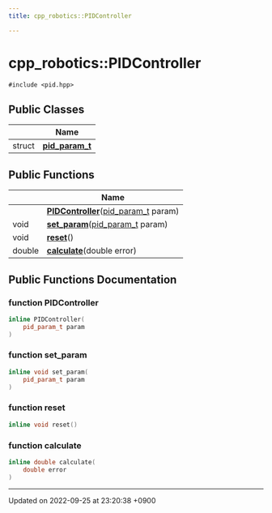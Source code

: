 ```yaml
---
title: cpp_robotics::PIDController

---
```


# cpp_robotics::PIDController






`#include <pid.hpp>`

## Public Classes

|                | Name           |
| -------------- | -------------- |
| struct | **[pid_param_t](/cpp_robotics/doxybook/Classes/structcpp__robotics_1_1PIDController_1_1pid__param__t/)**  |

## Public Functions

|                | Name           |
| -------------- | -------------- |
| | **[PIDController](/cpp_robotics/doxybook/Classes/classcpp__robotics_1_1PIDController/#function-pidcontroller)**([pid_param_t](/cpp_robotics/doxybook/Classes/structcpp__robotics_1_1PIDController_1_1pid__param__t/) param) |
| void | **[set_param](/cpp_robotics/doxybook/Classes/classcpp__robotics_1_1PIDController/#function-set-param)**([pid_param_t](/cpp_robotics/doxybook/Classes/structcpp__robotics_1_1PIDController_1_1pid__param__t/) param) |
| void | **[reset](/cpp_robotics/doxybook/Classes/classcpp__robotics_1_1PIDController/#function-reset)**() |
| double | **[calculate](/cpp_robotics/doxybook/Classes/classcpp__robotics_1_1PIDController/#function-calculate)**(double error) |

## Public Functions Documentation

### function PIDController

```cpp
inline PIDController(
    pid_param_t param
)
```


### function set_param

```cpp
inline void set_param(
    pid_param_t param
)
```


### function reset

```cpp
inline void reset()
```


### function calculate

```cpp
inline double calculate(
    double error
)
```


-------------------------------

Updated on 2022-09-25 at 23:20:38 +0900
